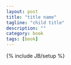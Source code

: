 ```yaml
--- 
layout: post 
title: "title name" 
tagline: "child title" 
description: "" 
category: book 
tags: [book] 
--- 
```

{% include JB/setup %}